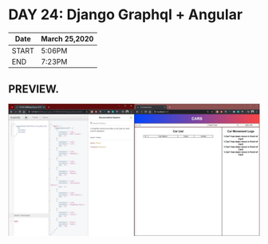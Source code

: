 # DAY 24: Django Graphql + Angular

| Date | March 25,2020 |
| ------ | ------ |
| START |5:06PM |
| END | 7:23PM |

## PREVIEW.
![Preview](Untitled.jpg)
